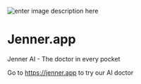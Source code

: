 ![enter image description here](https://cdn.discordapp.com/attachments/472083679104073738/1075018884861657118/jenner-logo-white-background-with-transparency.png)

# Jenner.app
 Jenner AI - The doctor in every pocket

Go to https://jenner.app
to try our AI doctor
